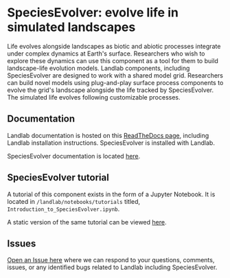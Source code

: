 # SpeciesEvolver: evolve life in simulated landscapes

Life evolves alongside landscapes as biotic and abiotic processes integrate
under complex dynamics at Earth's surface. Researchers who wish to explore
these dynamics can use this component as a tool for them to build
landscape-life evolution models. Landlab components, including SpeciesEvolver
are designed to work with a shared model grid. Researchers can build novel
models using plug-and-play surface process components to evolve the grid's
landscape alongside the life tracked by SpeciesEvolver. The simulated life
evolves following customizable processes.

## Documentation

Landlab documentation is hosted on this [ReadTheDocs page](https://landlab.readthedocs.io/en/master), including Landlab installation instructions. SpeciesEvolver is installed with Landlab.

SpeciesEvolver documentation is located [here](https://landlab.readthedocs.io/en/master/reference/components/species_evolution.html).

## SpeciesEvolver tutorial

A tutorial of this component exists in the form of a Jupyter Notebook. It is
located in ``/landlab/notebooks/tutorials`` titled, ``Introduction_to_SpeciesEvolver.ipynb``.

A static version of the same tutorial can be viewed [here](https://nbviewer.jupyter.org/github/landlab/landlab/blob/master/notebooks/tutorials/species_evolution/Introduction_to_SpeciesEvolver.ipynb).

## Issues

[Open an Issue here](https://github.com/landlab/landlab/issues) where we can
respond to your questions, comments, issues, or any identified bugs related to
Landlab including SpeciesEvolver.

